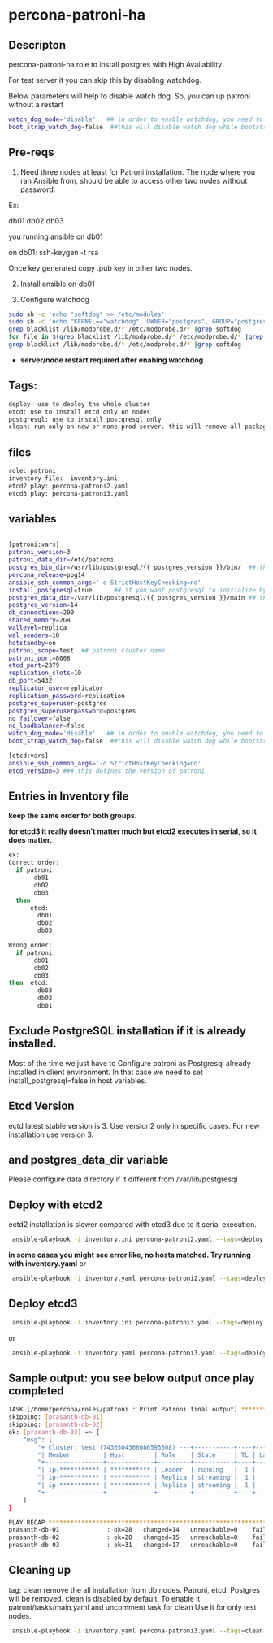 # percona-patroni-ha

## Descripton ##
percona-patroni-ha role to install postgres with High Availability

For test server it you can skip this by disabling watchdog.

Below parameters will help to disable watch dog. So, you can up patroni without a restart

```bash
watch_dog_mode='disable'   ## in order to enable watchdog, you need to follow prereq steps to enable watch dod at OS level.
boot_strap_watch_dog=false  ##this will disable watch dog while bootstraping postgres
```

## Pre-reqs ##
1. Need three nodes at least for Patroni installation. The node where you ran Ansible from, should be able to access other two nodes without password.

Ex:

db01
db02
db03

you running ansible on db01

on db01:
ssh-keygen -t rsa

Once key generated copy .pub key in other two nodes.

2. Install ansible on db01
   

3. Configure watchdog
```bash
sudo sh -c 'echo "softdog" >> /etc/modules'
sudo sh -c 'echo "KERNEL=="watchdog", OWNER="postgres", GROUP="postgres"" >> /etc/udev/rules.d/61-watchdog.rules'
grep blacklist /lib/modprobe.d/* /etc/modprobe.d/* |grep softdog
for file in $(grep blacklist /lib/modprobe.d/* /etc/modprobe.d/* |grep softdog|cut -d":" -f1); do sed -i 's/softdog//g' $file;done
grep blacklist /lib/modprobe.d/* /etc/modprobe.d/* |grep softdog
```

- **server/node restart required after enabing watchdog**

## Tags: ##
```bash
deploy: use to deploy the whole cluster
etcd: use to install etcd only on nodes
postgresql: use to install postgresql only
clean: run only on new or none prod server. this will remove all packages and delete postgres direcotry (/var/lib/postgresql/)
```
## files ##
```bash
role: patroni
inventory file:  inventory.ini
etcd2 play: percona-patroni2.yaml
etcd3 play: percona-patroni3.yaml
```
## variables ##
```bash

[patroni:vars]
patroni_version=3
patroni_data_dir=/etc/patroni
postgres_bin_dir=/usr/lib/postgresql/{{ postgres_version }}/bin/  ## this is needed for patroni configuration
percona_release=ppg14
ansible_ssh_common_args='-o StrictHostKeyChecking=no'
install_postgresql=true      ## if you want postgresql to initialize by patroni. If postgresql already install make it false
postgres_data_dir=/var/lib/postgresql/{{ postgres_version }}/main ## this is needed for patroni configuration
postgres_version=14
db_connections=200
shared_memory=2GB
wallevel=replica
wal_senders=10
hotstandby=on
patroni_scope=test  ## patroni cluster name
patroni_port=8008
etcd_port=2379
replication_slots=10
db_port=5432
replicator_user=replicator
replication_password=replication
postgres_superuser=postgres
postgres_superuserpassword=postgres
no_failover=false
no_loadbalancer=false
watch_dog_mode='disable'   ## in order to enable watchdog, you need to follow prereq steps to enable watch dod at OS level.
boot_strap_watch_dog=false  ##this will disable watch dog while bootstraping postgres

[etcd:vars]
ansible_ssh_common_args='-o StrictHostKeyChecking=no'
etcd_version=3 ### this defines the version of patroni
```
## Entries in Inventory file ##

**keep the same order for both groups.**

**for etcd3 it really doesn't matter much but etcd2 executes in serial, so it does matter.**

```bash
ex:
Correct order:
  if patroni:
       db01
       db02
       db03
  then
      etcd:
        db01
        db02
        db03

Wrong order:
  if patroni:
       db01
       db02
       db03
then  etcd:
        db03
        db02
        db01
```

## Exclude PostgreSQL installation if it is already installed. ##

Most of the time we just have to Configure patroni as Postgresql already installed in client environment. 
In that case we need to set install_postgresql=false in host variables.

## Etcd Version ##

ectd latest stable version is 3. Use version2 only in specific cases. For new installation use version 3.

##  and postgres_data_dir variable ##
Please configure data directory if it different from /var/lib/postgresql

## Deploy with etcd2 ##

ectd2 installation is slower compared with etcd3 due to it serial execution.

  ```bash
   ansible-playbook -i inventory.ini percona-patroni2.yaml --tags=deploy
   ```
**in some cases you might see error like, no hosts matched. Try running with inventory.yaml**
or
  ```bash
   ansible-playbook -i inventory.yaml percona-patroni2.yaml --tags=deploy
   ```
## Deploy etcd3 ##
  ```bash
   ansible-playbook -i inventory.ini percona-patroni3.yaml --tags=deploy
   ```
or
  ```bash
   ansible-playbook -i inventory.yaml percona-patroni3.yaml --tags=deploy
   ```


## Sample output: you see below output once play completed ##
```bash
TASK [/home/percona/roles/patroni : Print Patroni final output] *****************************************************************************************************************************************************************************************
skipping: [prasanth-db-01]
skipping: [prasanth-db-02]
ok: [prasanth-db-03] => {
    "msg": [
        "+ Cluster: test (7436504368086593508) ---+-----------+----+-----------+",
        "| Member         | Host        | Role    | State     | TL | Lag in MB |",
        "+----------------+-------------+---------+-----------+----+-----------+",
        "| ip-*********** | *********** | Leader  | running   |  1 |           |",
        "| ip-*********** | *********** | Replica | streaming |  1 |         0 |",
        "| ip-*********** | *********** | Replica | streaming |  1 |         0 |",
        "+----------------+-------------+---------+-----------+----+-----------+"
    ]
}

PLAY RECAP **********************************************************************************************************************************************************************************************************************************************
prasanth-db-01             : ok=28   changed=14   unreachable=0    failed=0    skipped=19   rescued=0    ignored=2
prasanth-db-02             : ok=28   changed=15   unreachable=0    failed=0    skipped=19   rescued=0    ignored=1
prasanth-db-03             : ok=31   changed=17   unreachable=0    failed=0    skipped=16   rescued=0    ignored=1
```


## Cleaning up ##
tag: clean remove the all installation from db nodes. Patroni, etcd, Postgres will be removed.
     clean is disabled by default. To enable it patroni/tasks/main.yaml and uncomment task for clean
     Use it for only test nodes.

  ```bash
   ansible-playbook -i inventory.yaml percona-patroni3.yaml --tags=clean
   ```




